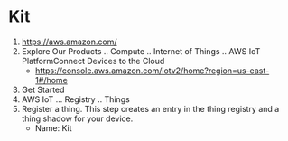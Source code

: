 # Kit

1. https://aws.amazon.com/
2. Explore Our Products .. Compute .. Internet of Things .. AWS IoT PlatformConnect Devices to the Cloud
   - https://console.aws.amazon.com/iotv2/home?region=us-east-1#/home
3. Get Started
4. AWS IoT ... Registry .. Things
5. Register a thing. This step creates an entry in the thing registry and a thing shadow for your device.
   - Name: Kit
